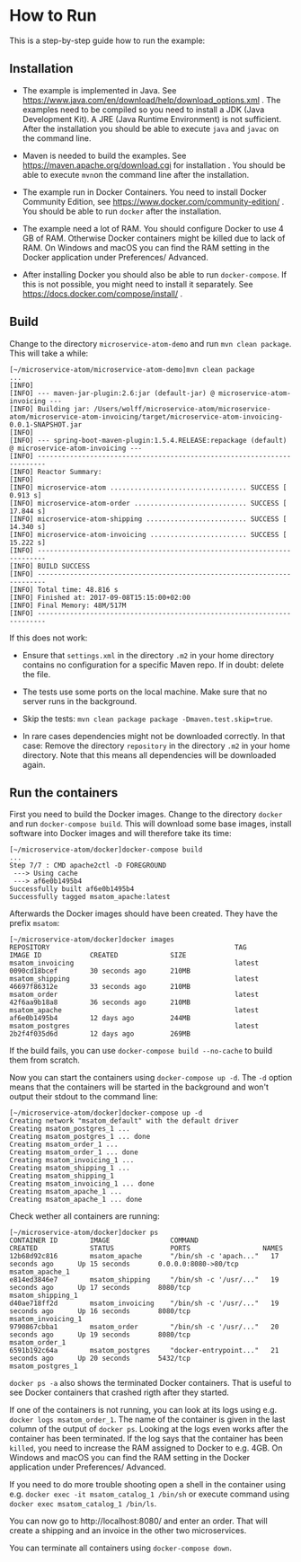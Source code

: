 # How to Run

This is a step-by-step guide how to run the example:

## Installation

* The example is implemented in Java. See
   https://www.java.com/en/download/help/download_options.xml . The
   examples need to be compiled so you need to install a JDK (Java
   Development Kit). A JRE (Java Runtime Environment) is not
   sufficient. After the installation you should be able to execute
   `java` and `javac` on the command line.

* Maven is needed to build the examples. See
  https://maven.apache.org/download.cgi for installation . You should be
  able to execute `mvn`on the command line after the installation.

* The example run in Docker Containers. You need to install Docker
  Community Edition, see https://www.docker.com/community-edition/
  . You should be able to run `docker` after the installation.

* The example need a lot of RAM. You should configure Docker to use 4
  GB of RAM. Otherwise Docker containers might be killed due to lack
  of RAM. On Windows and macOS you can find the RAM setting in the
  Docker application under Preferences/ Advanced.
  
* After installing Docker you should also be able to run
  `docker-compose`. If this is not possible, you might need to install
  it separately. See https://docs.docker.com/compose/install/ .

## Build

Change to the directory `microservice-atom-demo` and run `mvn clean
package`. This will take a while:

```
[~/microservice-atom/microservice-atom-demo]mvn clean package
...
[INFO] 
[INFO] --- maven-jar-plugin:2.6:jar (default-jar) @ microservice-atom-invoicing ---
[INFO] Building jar: /Users/wolff/microservice-atom/microservice-atom/microservice-atom-invoicing/target/microservice-atom-invoicing-0.0.1-SNAPSHOT.jar
[INFO] 
[INFO] --- spring-boot-maven-plugin:1.5.4.RELEASE:repackage (default) @ microservice-atom-invoicing ---
[INFO] ------------------------------------------------------------------------
[INFO] Reactor Summary:
[INFO] 
[INFO] microservice-atom .................................. SUCCESS [  0.913 s]
[INFO] microservice-atom-order ............................ SUCCESS [ 17.844 s]
[INFO] microservice-atom-shipping ......................... SUCCESS [ 14.340 s]
[INFO] microservice-atom-invoicing ........................ SUCCESS [ 15.222 s]
[INFO] ------------------------------------------------------------------------
[INFO] BUILD SUCCESS
[INFO] ------------------------------------------------------------------------
[INFO] Total time: 48.816 s
[INFO] Finished at: 2017-09-08T15:15:00+02:00
[INFO] Final Memory: 48M/517M
[INFO] ------------------------------------------------------------------------
```

If this does not work:

* Ensure that `settings.xml` in the directory `.m2` in your home
directory contains no configuration for a specific Maven repo. If in
doubt: delete the file.

* The tests use some ports on the local machine. Make sure that no
server runs in the background.

* Skip the tests: `mvn clean package package -Dmaven.test.skip=true`.

* In rare cases dependencies might not be downloaded correctly. In
  that case: Remove the directory `repository` in the directory `.m2`
  in your home directory. Note that this means all dependencies will
  be downloaded again.

## Run the containers

First you need to build the Docker images. Change to the directory
`docker` and run `docker-compose build`. This will download some base
images, install software into Docker images and will therefore take
its time:

```
[~/microservice-atom/docker]docker-compose build 
...
Step 7/7 : CMD apache2ctl -D FOREGROUND
 ---> Using cache
 ---> af6e0b1495b4
Successfully built af6e0b1495b4
Successfully tagged msatom_apache:latest
```

Afterwards the Docker images should have been created. They have the prefix
`msatom`:

```
[~/microservice-atom/docker]docker images 
REPOSITORY                                              TAG                 IMAGE ID            CREATED             SIZE
msatom_invoicing                                        latest              0090cd18bcef        30 seconds ago      210MB
msatom_shipping                                         latest              46697f86312e        33 seconds ago      210MB
msatom_order                                            latest              42f6aa9b18a8        36 seconds ago      210MB
msatom_apache                                           latest              af6e0b1495b4        12 days ago         244MB
msatom_postgres                                         latest              2b2f4f035d6d        12 days ago         269MB
```

If the build fails, you can use `docker-compose build --no-cache` to
build them from scratch.

Now you can start the containers using `docker-compose up -d`. The
`-d` option means that the containers will be started in the
background and won't output their stdout to the command line:

```
[~/microservice-atom/docker]docker-compose up -d
Creating network "msatom_default" with the default driver
Creating msatom_postgres_1 ... 
Creating msatom_postgres_1 ... done
Creating msatom_order_1 ... 
Creating msatom_order_1 ... done
Creating msatom_invoicing_1 ... 
Creating msatom_shipping_1 ... 
Creating msatom_shipping_1
Creating msatom_invoicing_1 ... done
Creating msatom_apache_1 ... 
Creating msatom_apache_1 ... done
```

Check wether all containers are running:

```
[~/microservice-atom/docker]docker ps
CONTAINER ID        IMAGE               COMMAND                  CREATED             STATUS              PORTS                  NAMES
12b68d92c816        msatom_apache       "/bin/sh -c 'apach..."   17 seconds ago      Up 15 seconds       0.0.0.0:8080->80/tcp   msatom_apache_1
e814ed3846e7        msatom_shipping     "/bin/sh -c '/usr/..."   19 seconds ago      Up 17 seconds       8080/tcp               msatom_shipping_1
d40ae718ff2d        msatom_invoicing    "/bin/sh -c '/usr/..."   19 seconds ago      Up 16 seconds       8080/tcp               msatom_invoicing_1
9790867cbba1        msatom_order        "/bin/sh -c '/usr/..."   20 seconds ago      Up 19 seconds       8080/tcp               msatom_order_1
6591b192c64a        msatom_postgres     "docker-entrypoint..."   21 seconds ago      Up 20 seconds       5432/tcp               msatom_postgres_1
```

`docker ps -a`  also shows the terminated Docker containers. That is
useful to see Docker containers that crashed rigth after they started.

If one of the containers is not running, you can look at its logs using
e.g.  `docker logs msatom_order_1`. The name of the container is
given in the last column of the output of `docker ps`. Looking at the
logs even works after the container has been
terminated. If the log says that the container has been `killed`, you
need to increase the RAM assigned to Docker to e.g. 4GB. On Windows
and macOS you can find the RAM setting in the Docker application under
Preferences/ Advanced.
  
If you need to do more trouble shooting open a shell in the container
using e.g. `docker exec -it msatom_catalog_1 /bin/sh` or execute
command using `docker exec msatom_catalog_1 /bin/ls`.

You can now go to http://localhost:8080/ and enter an order. That will
create a shipping and an invoice in the other two microservices.

You can terminate all containers using `docker-compose down`.

